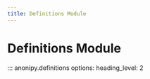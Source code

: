 ```yaml
---
title: Definitions Module
---
```


# Definitions Module

::: anonipy.definitions
    options:
        heading_level: 2
